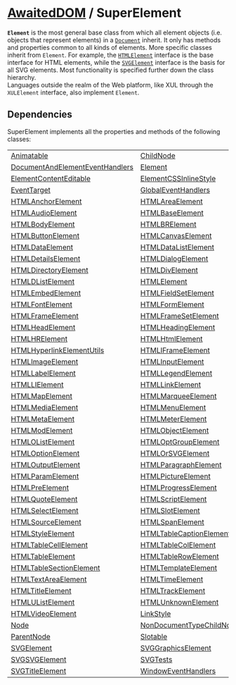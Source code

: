 # [AwaitedDOM](/docs/basic-interfaces/awaited-dom) <span>/</span> SuperElement

<div class='overview'><span class="seoSummary"><strong><code>Element</code></strong> is the most general base class from which all element objects (i.e. objects that represent elements) in a <a href="/en-US/docs/Web/API/Document" title="The Document interface represents any web page loaded in the browser and serves as an entry point into the web page's content, which is the DOM tree."><code>Document</code></a> inherit. It only has methods and properties common to all kinds of elements. More specific classes inherit from <code>Element</code>.</span> For example, the <a href="/en-US/docs/Web/API/HTMLElement" title="The HTMLElement interface represents any HTML element. Some elements directly implement this interface, while others implement it via an interface that inherits it."><code>HTMLElement</code></a> interface is the base interface for HTML elements, while the <a href="/en-US/docs/Web/API/SVGElement" title="All of the SVG DOM interfaces that correspond directly to elements in the SVG language derive from the SVGElement interface."><code>SVGElement</code></a> interface is the basis for all SVG elements. Most functionality is specified further down the class hierarchy.</div>

<div class='overview'>Languages outside the realm of the Web platform, like XUL through the <code>XULElement</code> interface, also implement <code>Element</code>.</div>

## Dependencies


SuperElement implements all the properties and methods of the following classes:

 |   |   | 
 | --- | --- | 
 | [Animatable](./animatable) | [ChildNode](./child-node)
[DocumentAndElementEventHandlers](./document-and-element-event-handlers) | [Element](./element)
[ElementContentEditable](./element-content-editable) | [ElementCSSInlineStyle](./element-css-inline-style)
[EventTarget](./event-target) | [GlobalEventHandlers](./global-event-handlers)
[HTMLAnchorElement](./html-anchor-element) | [HTMLAreaElement](./html-area-element)
[HTMLAudioElement](./html-audio-element) | [HTMLBaseElement](./html-base-element)
[HTMLBodyElement](./html-body-element) | [HTMLBRElement](./htmlbr-element)
[HTMLButtonElement](./html-button-element) | [HTMLCanvasElement](./html-canvas-element)
[HTMLDataElement](./html-data-element) | [HTMLDataListElement](./html-data-list-element)
[HTMLDetailsElement](./html-details-element) | [HTMLDialogElement](./html-dialog-element)
[HTMLDirectoryElement](./html-directory-element) | [HTMLDivElement](./html-div-element)
[HTMLDListElement](./htmld-list-element) | [HTMLElement](./html-element)
[HTMLEmbedElement](./html-embed-element) | [HTMLFieldSetElement](./html-field-set-element)
[HTMLFontElement](./html-font-element) | [HTMLFormElement](./html-form-element)
[HTMLFrameElement](./html-frame-element) | [HTMLFrameSetElement](./html-frame-set-element)
[HTMLHeadElement](./html-head-element) | [HTMLHeadingElement](./html-heading-element)
[HTMLHRElement](./htmlhr-element) | [HTMLHtmlElement](./html-html-element)
[HTMLHyperlinkElementUtils](./html-hyperlink-element-utils) | [HTMLIFrameElement](./htmli-frame-element)
[HTMLImageElement](./html-image-element) | [HTMLInputElement](./html-input-element)
[HTMLLabelElement](./html-label-element) | [HTMLLegendElement](./html-legend-element)
[HTMLLIElement](./htmlli-element) | [HTMLLinkElement](./html-link-element)
[HTMLMapElement](./html-map-element) | [HTMLMarqueeElement](./html-marquee-element)
[HTMLMediaElement](./html-media-element) | [HTMLMenuElement](./html-menu-element)
[HTMLMetaElement](./html-meta-element) | [HTMLMeterElement](./html-meter-element)
[HTMLModElement](./html-mod-element) | [HTMLObjectElement](./html-object-element)
[HTMLOListElement](./htmlo-list-element) | [HTMLOptGroupElement](./html-opt-group-element)
[HTMLOptionElement](./html-option-element) | [HTMLOrSVGElement](./html-or-svg-element)
[HTMLOutputElement](./html-output-element) | [HTMLParagraphElement](./html-paragraph-element)
[HTMLParamElement](./html-param-element) | [HTMLPictureElement](./html-picture-element)
[HTMLPreElement](./html-pre-element) | [HTMLProgressElement](./html-progress-element)
[HTMLQuoteElement](./html-quote-element) | [HTMLScriptElement](./html-script-element)
[HTMLSelectElement](./html-select-element) | [HTMLSlotElement](./html-slot-element)
[HTMLSourceElement](./html-source-element) | [HTMLSpanElement](./html-span-element)
[HTMLStyleElement](./html-style-element) | [HTMLTableCaptionElement](./html-table-caption-element)
[HTMLTableCellElement](./html-table-cell-element) | [HTMLTableColElement](./html-table-col-element)
[HTMLTableElement](./html-table-element) | [HTMLTableRowElement](./html-table-row-element)
[HTMLTableSectionElement](./html-table-section-element) | [HTMLTemplateElement](./html-template-element)
[HTMLTextAreaElement](./html-text-area-element) | [HTMLTimeElement](./html-time-element)
[HTMLTitleElement](./html-title-element) | [HTMLTrackElement](./html-track-element)
[HTMLUListElement](./htmlu-list-element) | [HTMLUnknownElement](./html-unknown-element)
[HTMLVideoElement](./html-video-element) | [LinkStyle](./link-style)
[Node](./node) | [NonDocumentTypeChildNode](./non-document-type-child-node)
[ParentNode](./parent-node) | [Slotable](./slotable)
[SVGElement](./svg-element) | [SVGGraphicsElement](./svg-graphics-element)
[SVGSVGElement](./svgsvg-element) | [SVGTests](./svg-tests)
[SVGTitleElement](./svg-title-element) | [WindowEventHandlers](./window-event-handlers) | 
